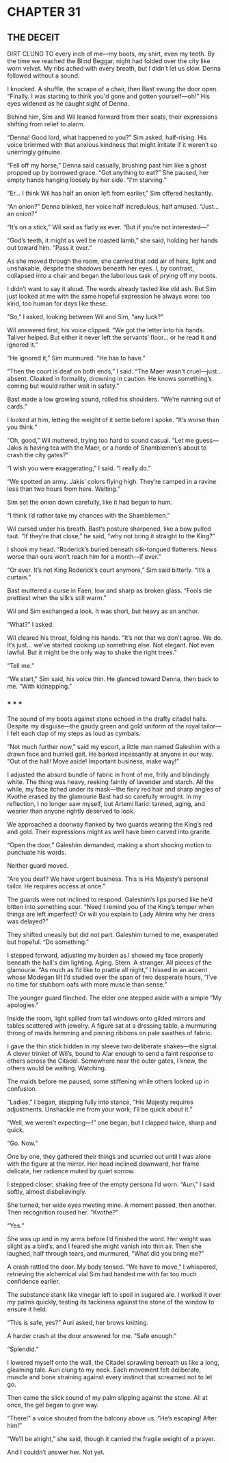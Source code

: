 # CHAPTER 31

## THE DECEIT  

DIRT CLUNG TO every inch of me—my boots, my shirt, even my teeth. By the time we reached the Blind Beggar, night had folded over the city like worn velvet. My ribs ached with every breath, but I didn’t let us slow. Denna followed without a sound.

I knocked. A shuffle, the scrape of a chair, then Bast swung the door open. “Finally. I was starting to think you'd gone and gotten yourself—oh!” His eyes widened as he caught sight of Denna. 

Behind him, Sim and Wil leaned forward from their seats, their expressions shifting from relief to alarm. 

“Denna! Good lord, what happened to you?” Sim asked, half-rising. His voice brimmed with that anxious kindness that might irritate if it weren’t so unerringly genuine. 

“Fell off my horse,” Denna said casually, brushing past him like a ghost propped up by borrowed grace. “Got anything to eat?” She paused, her empty hands hanging loosely by her side. “I'm starving.”

“Er... I think Wil has half an onion left from earlier,” Sim offered hesitantly. 

“An onion?” Denna blinked, her voice half incredulous, half amused. “Just... an onion?” 

“It’s on a stick,” Wil said as flatly as ever. “But if you’re not interested—” 

“God’s teeth, it might as well be roasted lamb,” she said, holding her hands out toward him. “Pass it over.” 

As she moved through the room, she carried that odd air of hers, light and unshakable, despite the shadows beneath her eyes. I, by contrast, collapsed into a chair and began the laborious task of prying off my boots. 

I didn’t want to say it aloud. The words already tasted like old ash. But Sim just looked at me with the same hopeful expression he always wore: too kind, too human for days like these.

“So,” I asked, looking between Wil and Sim, “any luck?”

Wil answered first, his voice clipped. “We got the letter into his hands. Taliver helped. But either it never left the servants’ floor... or he read it and ignored it.”

“He ignored it,” Sim murmured. “He has to have.”

“Then the court is deaf on both ends,” I said. “The Maer wasn't cruel—just... absent. Cloaked in formality, drowning in caution. He knows something’s coming but would rather wait in safety.” 

Bast made a low growling sound, rolled his shoulders. “We’re running out of cards.”

I looked at him, letting the weight of it settle before I spoke. “It’s worse than you think.”

“Oh, good,” Wil muttered, trying too hard to sound casual. “Let me guess—Jakis is having tea with the Maer, or a horde of Shamblemen’s about to crash the city gates?” 

“I wish you were exaggerating,” I said. “I really do.”

“We spotted an army. Jakis’ colors flying high. They’re camped in a ravine less than two hours from here. Waiting.” 

Sim set the onion down carefully, like it had begun to hum.

“I think I’d rather take my chances with the Shamblemen.”

Wil cursed under his breath. Bast’s posture sharpened, like a bow pulled taut. “If they’re that close,” he said, “why not bring it straight to the King?”

I shook my head. “Roderick’s buried beneath silk-tongued flatterers. News worse than ours won’t reach him for a month—if ever.”

“Or ever. It’s not King Roderick’s court anymore,” Sim said bitterly. “It’s a curtain.”

Bast muttered a curse in Faen, low and sharp as broken glass. “Fools die prettiest when the silk’s still warm.”

Wil and Sim exchanged a look. It was short, but heavy as an anchor.

“What?” I asked.

Wil cleared his throat, folding his hands. “It’s not that we don’t agree. We do. It’s just... we’ve started cooking up something else. Not elegant. Not even lawful. But it might be the only way to shake the right trees.”

“Tell me.”

“We start,” Sim said, his voice thin. He glanced toward Denna, then back to me. “With kidnapping.”

### * * *

The sound of my boots against stone echoed in the drafty citadel halls. Despite my disguise—the gaudy green and gold uniform of the royal tailor—I felt each clap of my steps as loud as cymbals. 

“Not much further now,” said my escort, a little man named Galeshim with a drawn face and hurried gait. He barked incessantly at anyone in our way. “Out of the hall! Move aside! Important business, make way!”

I adjusted the absurd bundle of fabric in front of me, frilly and blindingly white. The thing was heavy, reeking faintly of lavender and starch. All the while, my face itched under its mask—the fiery red hair and sharp angles of Kvothe erased by the glamourie Bast had so carefully wrought. In my reflection, I no longer saw myself, but Artemi Ilario: tanned, aging, and wearier than anyone rightly deserved to look.

We approached a doorway flanked by two guards wearing the King’s red and gold. Their expressions might as well have been carved into granite. 

“Open the door,” Galeshim demanded, making a short shooing motion to punctuate his words.

Neither guard moved. 

“Are you deaf? We have urgent business. This is His Majesty’s personal tailor. He requires access at once.” 

The guards were not inclined to respond. Galeshim’s lips pursed like he’d bitten into something sour. “Need I remind you of the King’s temper when things are left imperfect? Or will you explain to Lady Almira why her dress was delayed?” 

They shifted uneasily but did not part. Galeshim turned to me, exasperated but hopeful. “Do something.”

I stepped forward, adjusting my burden as I showed my face properly beneath the hall's dim lighting. Aging. Stern. A stranger. All pieces of the glamourie. “As much as I’d like to prattle all night,” I hissed in an accent whose Modegan lilt I’d studied over the span of two desperate hours, “I’ve no time for stubborn oafs with more muscle than sense.”

The younger guard flinched. The elder one stepped aside with a simple “My apologies.” 

Inside the room, light spilled from tall windows onto gilded mirrors and tables scattered with jewelry. A figure sat at a dressing table, a murmuring throng of maids hemming and pinning ribbons on pale swathes of fabric.

I gave the thin stick hidden in my sleeve two deliberate shakes—the signal. A clever trinket of Wil’s, bound to Alar enough to send a faint response to others across the Citadel. Somewhere near the outer gates, I knew, the others would be waiting. Watching.

The maids before me paused, some stiffening while others looked up in confusion. 

“Ladies,” I began, stepping fully into stance, “His Majesty requires adjustments. Unshackle me from your work; I’ll be quick about it.”

“Well, we weren’t expecting—!” one began, but I clapped twice, sharp and quick. 

“Go. Now.”

One by one, they gathered their things and scurried out until I was alone with the figure at the mirror. Her head inclined downward, her frame delicate, her radiance muted by quiet sorrow. 

I stepped closer, shaking free of the empty persona I’d worn. “Auri,” I said softly, almost disbelievingly.

She turned, her wide eyes meeting mine. A moment passed, then another. Then recognition roused her. “Kvothe?”

“Yes.” 

She was up and in my arms before I’d finished the word. Her weight was slight as a bird’s, and I feared she might vanish into thin air. Then she laughed, half through tears, and murmured, “What did you bring me?”

A crash rattled the door. My body tensed. “We have to move,” I whispered, retrieving the alchemical vial Sim had handed me with far too much confidence earlier. 

The substance stank like vinegar left to spoil in sugared ale. I worked it over my palms quickly, testing its tackiness against the stone of the window to ensure it held. 

“This is safe, yes?” Auri asked, her brows knitting.

A harder crash at the door answered for me. “Safe enough.”

“Splendid.”

I lowered myself onto the wall, the Citadel sprawling beneath us like a long, gleaming tale. Auri clung to my neck. Each movement felt deliberate, muscle and bone straining against every instinct that screamed not to let go.

Then came the slick sound of my palm slipping against the stone. All at once, the gel began to give way. 

“There!” a voice shouted from the balcony above us. “He’s escaping! After him!”

“We’ll be alright,” she said, though it carried the fragile weight of a prayer.

And I couldn’t answer her. Not yet.  
